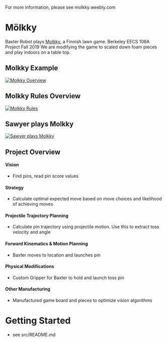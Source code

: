 For more information, please see molkky.weebly.com

# Mölkky
Baxter Robot plays [Molkky](https://en.wikipedia.org/wiki/Mölkky), a Finnish lawn game. Berkeley EECS 106A Project Fall 2019
We are modifying the game to scaled down foam pieces and play indoors on a table top. 

## Molkky Example
[![Molkky Overview](https://img.youtube.com/vi/52gHJ3twa5g/0.jpg)](https://www.youtube.com/watch?v=52gHJ3twa5g)

## Molkky Rules Overview
[![Molkky Rules](https://img.youtube.com/vi/S65up-hEmaI/0.jpg)](https://www.youtube.com/watch?v=S65up-hEmaI)

## Sawyer plays Molkky
[![Sawyer plays Molkky](https://www.youtube.com/watch?v=5wgZ72Oa4w0)](https://www.youtube.com/watch?v=5wgZ72Oa4w0)

## Project Overview
#### Vision 
- Find pins, read pin score values 

#### Strategy
- Calculate optimal expected move based on move choices and likelihood of achieving moves

#### Projectile Trajectory Planning
- Calculate pin trajectory using projectile motion. Use this to extract toss velocity and angle

#### Forward Kinematics & Motion Planning
- Baxter moves to location and launches pin

#### Physical Modifications
- Custom Gripper for Baxter to hold and launch toss pin

#### Other Manufacturing
- Manufactured game board and pieces to optimize vision algorithms

# Getting Started
- see src/README.md
